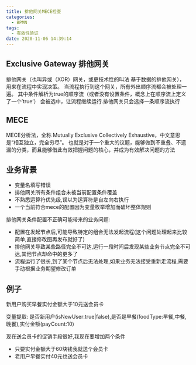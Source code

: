 ```yaml
---
title: 排他网关MECE检查
categories:
  - BPMN
tags:
  - 有效性验证
date: 2020-11-06 14:39:14
---
```



## Exclusive Gateway 排他网关

排他网关（也叫异或（XOR）网关，或更技术性的叫法 基于数据的排他网关）， 用来在流程中实现决策。 当流程执行到这个网关，所有外出顺序流都会被处理一遍。 其中条件解析为true的顺序流（或者没有设置条件，概念上在顺序流上定义了一个’true’） 会被选中，让流程继续运行.排他网关只会选择一条顺序流执行

## MECE

MECE分析法，全称 Mutually Exclusive Collectively Exhaustive，中文意思是“相互独立，完全穷尽”。 也就是对于一个重大的议题，能够做到不重叠、不遗漏的分类，而且能够借此有效把握问题的核心，并成为有效解决问题的方法

## 业务背景

- 变量名填写错误
- 排他网关所有条件组合未被当前配置条件覆盖
- 不熟悉运算符优先级,误以为运算符是自左向右执行
- 一个当前符合mece的配置因为变量枚举增加而破坏整体规则

排他网关条件配置不正确可能带来的业务问题:

- 配置在发起节点后,可能导致特定的组合无法发起流程(这个问题处理起来比较简单,直接修改图再发布就好了)
- 排他网关导致某些路径完全不可达,运行一段时间后发现某些业务节点完全不可达,其他节点却命中的更多了
- 流程运行了很长,到了某个节点后无法处理,如果业务无法接受重新走流程,需要手动根据业务期望修改订单

## 例子

新用户购买早餐实付金额大于10元送会员卡

变量提取:
是否新用户(isNewUser:true|false),是否是早餐(foodType:早餐,中餐,晚餐),实付金额(payCount:10)

现在送会员卡的促销手段很好,我现在要增加两个条件

- 只要实付金额大于60块钱我就送个会员卡
- 老用户早餐实付40元也送会员卡
<!--more-->